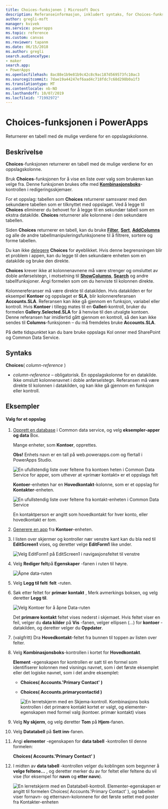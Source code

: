 ```yaml
---
title: Choices-funksjonen | Microsoft Docs
description: Referanseinformasjon, inkludert syntaks, for Choices-funksjonen i PowerApps
author: gregli-msft
manager: kvivek
ms.service: powerapps
ms.topic: reference
ms.custom: canvas
ms.reviewer: tapanm
ms.date: 06/15/2018
ms.author: gregli
search.audienceType:
- maker
search.app:
- PowerApps
ms.openlocfilehash: 8ac88e1b9e81b9c42c8c9ac187d569573fc10ac3
ms.sourcegitcommit: 7dae19a44247ef6aad4c718fdc7c68d298b0a1f3
ms.translationtype: MT
ms.contentlocale: nb-NO
ms.lasthandoff: 10/07/2019
ms.locfileid: "71992972"
---
```

# <a name="choices-function-in-powerapps"></a>Choices-funksjonen i PowerApps
Returnerer en tabell med de mulige verdiene for en oppslagskolonne.

## <a name="description"></a>Beskrivelse
**Choices**-funksjonen returnerer en tabell med de mulige verdiene for en oppslagskolonne.  

Bruk **Choices**-funksjonen for å vise en liste over valg som brukeren kan velge fra. Denne funksjonen brukes ofte med [**Kombinasjonsboks**](../controls/control-combo-box.md)-kontrollen i redigeringsskjemaer.

For et oppslag: tabellen som **Choices** returnerer samsvarer med den sekundære tabellen som er tilknyttet med oppslaget. Ved å legge til **Choices** eliminerer du behovet for å legge til en sekundær tabell som en ekstra datakilde. **Choices** returnerer alle kolonnene i den sekundære tabellen.

Siden **Choices** returnerer en tabell, kan du bruke [**Filter**](function-filter-lookup.md), [**Sort**](function-sort.md), [**AddColumns**](function-table-shaping.md) og alle de andre tabellmanipuleringsfunksjonene til å filtrere, sortere og forme tabellen. 

Du kan ikke [delegere](../delegation-overview.md) **Choices** for øyeblikket. Hvis denne begrensningen blir et problem i appen, kan du legge til den sekundære enheten som en datakilde og bruke den direkte. 

**Choices** krever ikke at kolonnenavnene må være strenger og omsluttet av doble anførselstegn, i motsetning til [**ShowColumns**](function-table-shaping.md), [**Search**](function-filter-lookup.md) og andre tabellfunksjoner. Angi formelen som om du henviste til kolonnen direkte.

Kolonnereferanser må være direkte til datakilden. Hvis datakilden er for eksempel **Kontoer** og oppslaget er **SLA**, blir kolonnereferansen **Accounts.SLA**. Referansen kan ikke gå gjennom en funksjon, variabel eller kontroll. Hvis **Kontoer** i tillegg mates til en **Galleri**-kontroll, bruker du formelen **Gallery.Selected.SLA** for å henvise til den utvalgte kontoen. Denne referansen har imidlertid gått gjennom en kontroll, så den kan ikke sendes til **Columns**-funksjonen – du må fremdeles bruke **Accounts.SLA**.

På dette tidspunktet kan du bare bruke oppslags Kol onner med SharePoint og Common Data Service.

## <a name="syntax"></a>Syntaks
**Choices**( *column-reference* )

* *column-reference* – obligatorisk.  En oppslagskolonne for en datakilde. Ikke omslutt kolonnenavnet i doble anførselstegn. Referansen må være direkte til kolonnen i datakilden, og kan ikke gå gjennom en funksjon eller kontroll.

## <a name="examples"></a>Eksempler

#### <a name="choices-for-a-lookup"></a>Valg for et oppslag

1. [Opprett en database](../../../administrator/create-database.md) i Common data service, og velg **eksempler-apper og data** Box.

    Mange enheter, som **Kontoer**, opprettes.

    **Obs!** Enhets navn er en tall på web.powerapps.com og flertall i PowerApps Studio.

    ![En ufullstendig liste over feltene fra kontoen heten i Common Data Service for apper, som uthever at «primær kontakt» er et oppslags felt](media/function-choices/entity-account.png)

    **Kontoer**-enheten har en **Hovedkontakt**-kolonne, som er et oppslag for **Kontakter**-enheten.  

    ![En ufullstendig liste over feltene fra kontakt-enheten i Common Data Service](media/function-choices/entity-contact.png)

    En kontaktperson er angitt som hovedkontakt for hver konto, eller hovedkontakt er *tom*.

1. [Generere en app](../data-platform-create-app.md) fra **Kontoer**-enheten.

1. I listen over skjermer og kontroller nær venstre kant kan du bla ned til **EditScreen1** vises, og deretter velge **EditForm1** like under.

    ![Velg EditForm1 på EditScreen1 i navigasjonsfeltet til venstre](media/function-choices/select-editform.png)

1. Velg **Rediger felt**på **Egenskaper** -fanen i ruten til høyre.

    ![Åpne data-ruten](media/function-choices/open-data-pane.png)

1. Velg **Legg til felt**i **felt** -ruten.

1. Søk etter feltet for **primær kontakt** , Merk avmerkings boksen, og velg deretter **Legg til**.

    ![Velg Kontoer for å åpne Data-ruten](media/function-choices/field-list.png)

    Det **primære kontakt** feltet vises nederst i skjemaet. Hvis feltet viser en feil, velger du **data kilder** på **Vis** -fanen, velger ellipsen (...) for **kontoer** -datakilden, og deretter velger du **Oppdater**.

1. (valgfritt) Dra **Hovedkontakt**-feltet fra bunnen til toppen av listen over felter.

1. Velg **Kombinasjonsboks**-kontrollen i kortet for **Hovedkontakt**.

    **Element** -egenskapen for kontrollen er satt til en formel som identifiserer kolonnen med visnings navnet, som i det første eksemplet eller det logiske navnet, som i det andre eksemplet:

   - **Choices( Accounts.'Primary Contact' )**
   - **Choices( Accounts.primarycontactid )**

     ![En lerretskjerm med en Skjema-kontroll. Kombinasjons boks kontrollen i det primære kontakt kortet er valgt, og elementer-egenskapen med formel valg (kontoer. primær kontakt) vises](media/function-choices/accounts-primary-contact.png)

1. Velg **Ny skjerm**, og velg deretter **Tom** på **Hjem**-fanen.

1. Velg **Datatabell** på **Sett inn**-fanen.

1. Angi **elementer** -egenskapen for **data tabell** -kontrollen til denne formelen:

     **Choices( Accounts.'Primary Contact' )**

1. I midten av **data tabell** -kontrollen velger du koblingen som begynner å **velge feltene...** , og deretter merker du av for feltet eller feltene du vil vise (for eksempel for **navn** og **etter navn**).

     ![En lerretskjerm med en Datatabell-kontroll. Elementer-egenskapen er angitt til formelen Choices( Accounts.'Primary Contact' ), og tabellen viser fornavn- og etternavn-kolonnene for det første settet med poster fra Kontakter-enheten](media/function-choices/full-accounts-pc.png)